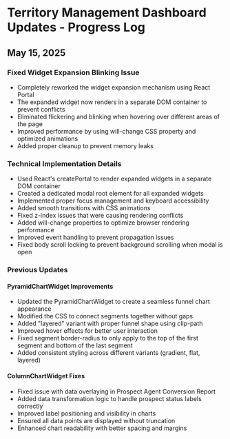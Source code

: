 # Territory Management Dashboard Updates - Progress Log

## May 15, 2025

### Fixed Widget Expansion Blinking Issue
- Completely reworked the widget expansion mechanism using React Portal
- The expanded widget now renders in a separate DOM container to prevent conflicts
- Eliminated flickering and blinking when hovering over different areas of the page
- Improved performance by using will-change CSS property and optimized animations
- Added proper cleanup to prevent memory leaks

### Technical Implementation Details
- Used React's createPortal to render expanded widgets in a separate DOM container
- Created a dedicated modal root element for all expanded widgets
- Implemented proper focus management and keyboard accessibility
- Added smooth transitions with CSS animations
- Fixed z-index issues that were causing rendering conflicts
- Added will-change properties to optimize browser rendering performance
- Improved event handling to prevent propagation issues
- Fixed body scroll locking to prevent background scrolling when modal is open

### Previous Updates

#### PyramidChartWidget Improvements
- Updated the PyramidChartWidget to create a seamless funnel chart appearance
- Modified the CSS to connect segments together without gaps
- Added "layered" variant with proper funnel shape using clip-path
- Improved hover effects for better user interaction
- Fixed segment border-radius to only apply to the top of the first segment and bottom of the last segment
- Added consistent styling across different variants (gradient, flat, layered)

#### ColumnChartWidget Fixes
- Fixed issue with data overlaying in Prospect Agent Conversion Report
- Added data transformation logic to handle prospect status labels correctly
- Improved label positioning and visibility in charts
- Ensured all data points are displayed without truncation
- Enhanced chart readability with better spacing and margins

